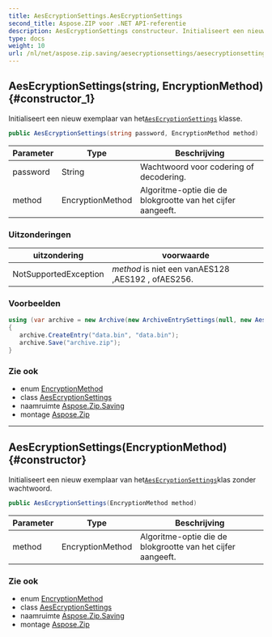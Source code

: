 ```yaml
---
title: AesEcryptionSettings.AesEcryptionSettings
second_title: Aspose.ZIP voor .NET API-referentie
description: AesEcryptionSettings constructeur. Initialiseert een nieuw exemplaar van hetAesEcryptionSettings klasse.
type: docs
weight: 10
url: /nl/net/aspose.zip.saving/aesecryptionsettings/aesecryptionsettings/
---
```

## AesEcryptionSettings(string, EncryptionMethod) {#constructor_1}

Initialiseert een nieuw exemplaar van het[`AesEcryptionSettings`](../) klasse.

```csharp
public AesEcryptionSettings(string password, EncryptionMethod method)
```

| Parameter | Type | Beschrijving |
| --- | --- | --- |
| password | String | Wachtwoord voor codering of decodering. |
| method | EncryptionMethod | Algoritme-optie die de blokgrootte van het cijfer aangeeft. |

### Uitzonderingen

| uitzondering | voorwaarde |
| --- | --- |
| NotSupportedException | *method* is niet een vanAES128 ,AES192 , ofAES256. |

### Voorbeelden

```csharp
using (var archive = new Archive(new ArchiveEntrySettings(null, new AesEcryptionSettings("p@s$", EncryptionMethod.AES256))))
{
   archive.CreateEntry("data.bin", "data.bin");
   archive.Save("archive.zip");
}
```

### Zie ook

* enum [EncryptionMethod](../../encryptionmethod/)
* class [AesEcryptionSettings](../)
* naamruimte [Aspose.Zip.Saving](../../aesecryptionsettings/)
* montage [Aspose.Zip](../../../)

---

## AesEcryptionSettings(EncryptionMethod) {#constructor}

Initialiseert een nieuw exemplaar van het[`AesEcryptionSettings`](../)klas zonder wachtwoord.

```csharp
public AesEcryptionSettings(EncryptionMethod method)
```

| Parameter | Type | Beschrijving |
| --- | --- | --- |
| method | EncryptionMethod | Algoritme-optie die de blokgrootte van het cijfer aangeeft. |

### Zie ook

* enum [EncryptionMethod](../../encryptionmethod/)
* class [AesEcryptionSettings](../)
* naamruimte [Aspose.Zip.Saving](../../aesecryptionsettings/)
* montage [Aspose.Zip](../../../)


